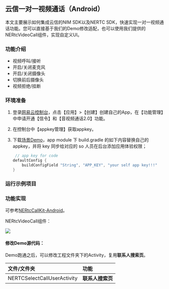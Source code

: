 ## 云信一对一视频通话（Android）

本文主要展示如何集成云信的NIM SDK以及NERTC SDK，快速实现一对一视频通话功能。您可以直接基于我们的Demo修改适配，也可以使用我们提供的NERtcVideoCall组件，实现自定义UI。

### <span id="功能介绍">功能介绍</span>

- 视频呼叫/接听
- 开启/关闭麦克风
- 开启/关闭摄像头
- 切换前后摄像头
- 视频拒绝/挂断

### <span id="环境准备">环境准备</span>

1. 登录[网易云控制台](https://app.yunxin.163.com/index?clueFrom=nim&from=nim#/)，点击【应用】>【创建】创建自己的App，在【功能管理】中申请开通【信令】和【音视频通话2.0】功能。

2. 在控制台中【appkey管理】获取appkey。

3. 下载[场景Demo](https://github.com/netease-im/NEVideoCall-1to1/tree/develop/NLiteAVDemo-Android-Java)，app module 下 build.gradle 的如下内容替换自己的appkey，并将 key 同步给对应的 so 人员在后台添加应用体验权限；

   ```groovy
    // app key for code
   defaultConfig {
       buildConfigField "String", "APP_KEY", "your self app key!!!"
   }
   ```

   

### <span id="运行示例项目">运行示例项目</span>


### <span id="功能实现">功能实现</span>
可参考[NERtcCallKit-Android](https://github.com/netease-kit/documents/tree/main/业务组件/呼叫组件)。

NERtcVideoCall组件：

   ![](https://yx-web-nosdn.netease.im/quickhtml%2Fassets%2Fyunxin%2Fdefault%2FIOS%E5%9C%BA%E6%99%AF%E5%AE%9E%E8%B7%B5%20%E9%99%84%E5%9B%BE.png)

#### 修改Demo源代码：

Demo跑通之后，可以修改工程文件夹下的Activity，复用**联系人搜索页**。

| 文件/文件夹                 | 功能             |
| :-------------------------- | :--------------- |
| NERTCSelectCallUserActivity | **联系人搜索页** |
